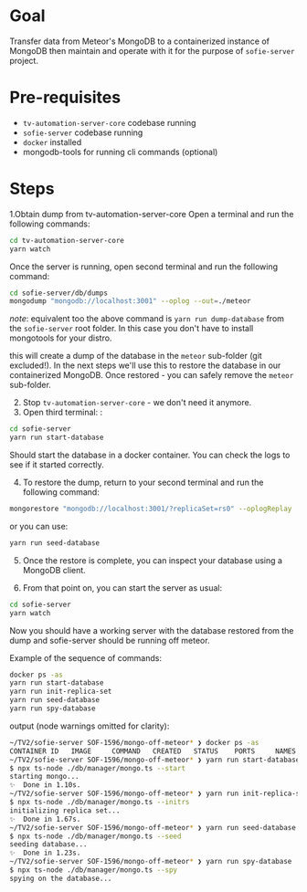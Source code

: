 Goal
===
Transfer data from Meteor's MongoDB to a containerized instance of MongoDB then maintain and operate with it for the purpose of `sofie-server` project.

Pre-requisites
===

- `tv-automation-server-core` codebase running
- `sofie-server` codebase running
- `docker` installed
- mongodb-tools for running cli commands (optional)

Steps
===
1.Obtain dump from tv-automation-server-core
Open a terminal and run the following commands:

```bash
cd tv-automation-server-core
yarn watch
```
Once the server is running, open second terminal and run the following command:

```bash
cd sofie-server/db/dumps
mongodump "mongodb://localhost:3001" --oplog --out=./meteor
```
*note*: equivalent too the above command is `yarn run dump-database` from the `sofie-server` root folder. In this case you don't have to install mongotools for your distro.

this will create a dump of the database in the `meteor` sub-folder (git excluded!). In the next steps we'll use this to restore the database in our containerized MongoDB. Once restored - you can safely remove the `meteor` sub-folder.

2. Stop `tv-automation-server-core` - we don't need it anymore.
3. Open third terminal: :

```bash
cd sofie-server
yarn run start-database
```

Should start the database in a docker container. You can check the logs to see if it started correctly.

4. To restore the dump, return to your second terminal and run the following command:

```bash
mongorestore "mongodb://localhost:3001/?replicaSet=rs0" --oplogReplay ./meteor
```
or you can use:

```bash
yarn run seed-database
```


5. Once the restore is complete, you can inspect your database using a MongoDB client.

6. From that point on, you can start the server as usual:

```bash
cd sofie-server
yarn watch
```

Now you should have a working server with the database restored from the dump and sofie-server should be running off meteor.

Example of the sequence of commands:
```bash
docker ps -as
yarn run start-database
yarn run init-replica-set
yarn run seed-database
yarn run spy-database
```
output (node warnings omitted for clarity):
```bash
~/TV2/sofie-server SOF-1596/mongo-off-meteor* ❯ docker ps -as                                                                                                                                      15:08:49
CONTAINER ID   IMAGE     COMMAND   CREATED   STATUS    PORTS     NAMES     SIZE
~/TV2/sofie-server SOF-1596/mongo-off-meteor* ❯ yarn run start-database
$ npx ts-node ./db/manager/mongo.ts --start
starting mongo...
✨  Done in 1.10s.
~/TV2/sofie-server SOF-1596/mongo-off-meteor* ❯ yarn run init-replica-set
$ npx ts-node ./db/manager/mongo.ts --initrs
initializing replica set...
✨  Done in 1.67s.
~/TV2/sofie-server SOF-1596/mongo-off-meteor* ❯ yarn run seed-database
$ npx ts-node ./db/manager/mongo.ts --seed
seeding database...
✨  Done in 1.23s.
~/TV2/sofie-server SOF-1596/mongo-off-meteor* ❯ yarn run spy-database
$ npx ts-node ./db/manager/mongo.ts --spy
spying on the database...
```
